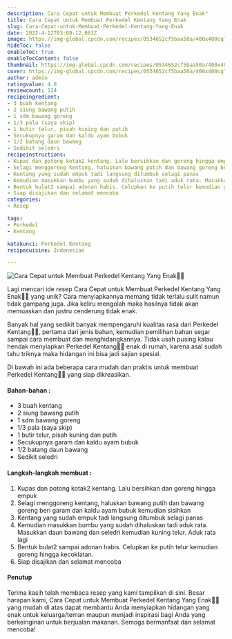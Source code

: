 ```yaml
---
description: Cara Cepat untuk Membuat Perkedel Kentang Yang Enak"
title: Cara Cepat untuk Membuat Perkedel Kentang Yang Enak
slug: Cara-Cepat-untuk-Membuat-Perkedel-Kentang-Yang-Enak
date: 2022-4-12T03:09:12.063Z
image: https://img-global.cpcdn.com/recipes/0534652cf5baa50a/400x400cq70/photo.jpg
hideToc: false
enableToc: true
enableTocContent: false
thumbnail: https://img-global.cpcdn.com/recipes/0534652cf5baa50a/400x400cq70/photo.jpg
cover: https://img-global.cpcdn.com/recipes/0534652cf5baa50a/400x400cq70/photo.jpg
author: admin
ratingvalue: 4.8
reviewcount: 124
recipeingredient:
- 3 buah kentang
- 2 siung bawang putih
- 1 sdm bawang goreng
- 1/3 pala (saya skip)
- 1 butir telur, pisah kuning dan putih
- Secukupnya garam dan kaldu ayam bubuk
- 1/2 batang daun bawang
- Sedikit seledri
recipeinstructions:
- Kupas dan potong kotak2 kentang. Lalu bersihkan dan goreng hingga empuk
- Selagi menggoreng kentang, haluskan bawang putih dan bawang goreng beri garam dan kaldu ayam bubuk kemudian sisihkan
- Kentang yang sudah empuk tadi langsung ditumbuk selagi panas
- Kemudian masukkan bumbu yang sudah dihaluskan tadi aduk rata. Masukkan daun bawang dan seledri kemudian kuning telur. Aduk rata lagi
- Bentuk bulat2 sampai adonan habis. Celupkan ke putih telur kemudian goreng hingga kecoklatan.
- Siap disajikan dan selamat mencoba
categories:
- Resep

tags:
- Perkedel
- Kentang

katakunci: Perkedel Kentang
recipecuisine: Indonesian

---
```


![Cara Cepat untuk Membuat Perkedel Kentang Yang Enak👩‍🍳](https://img-global.cpcdn.com/recipes/0534652cf5baa50a/400x400cq70/photo.jpg)

Lagi mencari ide resep Cara Cepat untuk Membuat Perkedel Kentang Yang Enak👩‍🍳 yang unik? Cara menyiapkannya memang tidak terlalu sulit namun tidak gampang juga. Jika keliru mengolah maka hasilnya tidak akan memuaskan dan justru cenderung tidak enak.

Banyak hal yang sedikit banyak mempengaruhi kualitas rasa dari Perkedel Kentang👩‍🍳, pertama dari jenis bahan, kemudian pemilihan bahan segar sampai cara membuat dan menghidangkannya. Tidak usah pusing kalau hendak menyiapkan Perkedel Kentang👩‍🍳 enak di rumah, karena asal sudah tahu triknya maka hidangan ini bisa jadi sajian spesial.

Di bawah ini ada beberapa cara mudah dan praktis untuk membuat Perkedel Kentang👩‍🍳 yang siap dikreasikan.

<!--inarticleads1-->

#### Bahan-bahan :

- 3 buah kentang
- 2 siung bawang putih
- 1 sdm bawang goreng
- 1/3 pala (saya skip)
- 1 butir telur, pisah kuning dan putih
- Secukupnya garam dan kaldu ayam bubuk
- 1/2 batang daun bawang
- Sedikit seledri

<!--inarticleads2-->

#### Langkah-langkah membuat :

1. Kupas dan potong kotak2 kentang. Lalu bersihkan dan goreng hingga empuk
1. Selagi menggoreng kentang, haluskan bawang putih dan bawang goreng beri garam dan kaldu ayam bubuk kemudian sisihkan
1. Kentang yang sudah empuk tadi langsung ditumbuk selagi panas
1. Kemudian masukkan bumbu yang sudah dihaluskan tadi aduk rata. Masukkan daun bawang dan seledri kemudian kuning telur. Aduk rata lagi
1. Bentuk bulat2 sampai adonan habis. Celupkan ke putih telur kemudian goreng hingga kecoklatan.
1. Siap disajikan dan selamat mencoba

#### Penutup

Terima kasih telah membaca resep yang kami tampilkan di sini. Besar harapan kami, Cara Cepat untuk Membuat Perkedel Kentang Yang Enak👩‍🍳 yang mudah di atas dapat membantu Anda menyiapkan hidangan yang enak untuk keluarga/teman maupun menjadi inspirasi bagi Anda yang berkeinginan untuk berjualan makanan. Semoga bermanfaat dan selamat mencoba!